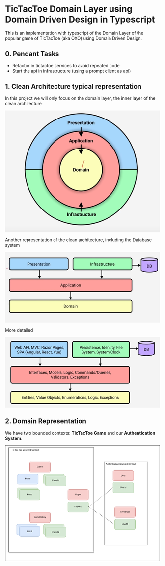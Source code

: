 # TicTacToe Domain Layer using Domain Driven Design in Typescript

This is an implementation with typescript of the Domain Layer of the popular game of TicTacToe (aka OXO) using Domain Driven Design.

## 0. Pendant Tasks

- Refactor in tictactoe services to avoid repeated code
- Start the api in infrastructure (using a prompt client as api)

## 1. Clean Architecture typical representation

In this project we will only focus on the domain layer, the inner layer of the clean architecture

![Clean Architecture](Assets/CleanArchitecture.png)

Another representation of the clean architecture, including the Database system

![Clean Architecture Alt Rep](Assets/CleanArchitecture-AltRep.png)

More detailed

![Clean Architecture More Detailed](Assets/CleanArchitecture-Detailed.png)

## 2. Domain Representation

We have two bounded contexts: __TicTacToe Game__ and our __Authentication System__.

![TicTacToe DDD Schema](Assets/tictactoe-ddd-schema.png)
